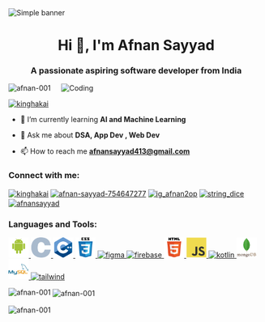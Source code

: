 <img src="https://drive.google.com/uc?export=view&id=1O6NALiK3B8MIKPPv_zLM29cuBJSbI6pZ" alt="Simple banner">

<h1 align="center">Hi 👋, I'm Afnan Sayyad</h1>
<h3 align="center">A passionate aspiring software developer from India</h3>

<img align="right" alt="Coding" width="400" src="https://i.giphy.com/media/v1.Y2lkPTc5MGI3NjExYTNwemRzY3hoZDdtMTQ4aXdmZ205aXQ1aTRuMjljeTRxcWd0MnprbSZlcD12MV9pbnRlcm5hbF9naWZfYnlfaWQmY3Q9Zw/QDjpIL6oNCVZ4qzGs7/giphy.gif">

<p align="left"> <img src="https://komarev.com/ghpvc/?username=afnan-001&label=Profile%20views&color=0e75b6&style=flat" alt="afnan-001" /> </p>

<p align="left"> <a href="https://twitter.com/kinghakai" target="blank"><img src="https://img.shields.io/twitter/follow/kinghakai?logo=twitter&style=for-the-badge" alt="kinghakai" /></a> </p>

- 🌱 I’m currently learning **AI and Machine Learning**

- 💬 Ask me about **DSA, App Dev , Web Dev**

- 📫 How to reach me **afnansayyad413@gmail.com**

<h3 align="left">Connect with me:</h3>
<p align="left">
<a href="https://twitter.com/kinghakai" target="blank"><img align="center" src="https://raw.githubusercontent.com/rahuldkjain/github-profile-readme-generator/master/src/images/icons/Social/twitter.svg" alt="kinghakai" height="30" width="40" /></a>
<a href="https://linkedin.com/in/afnan-sayyad-754647277" target="blank"><img align="center" src="https://raw.githubusercontent.com/rahuldkjain/github-profile-readme-generator/master/src/images/icons/Social/linked-in-alt.svg" alt="afnan-sayyad-754647277" height="30" width="40" /></a>
<a href="https://instagram.com/ig_afnan2op" target="blank"><img align="center" src="https://raw.githubusercontent.com/rahuldkjain/github-profile-readme-generator/master/src/images/icons/Social/instagram.svg" alt="ig_afnan2op" height="30" width="40" /></a>
<a href="https://www.codechef.com/users/string_dice" target="blank"><img align="center" src="https://cdn.jsdelivr.net/npm/simple-icons@3.1.0/icons/codechef.svg" alt="string_dice" height="30" width="40" /></a>
<a href="https://www.leetcode.com/afnansayyad" target="blank"><img align="center" src="https://raw.githubusercontent.com/rahuldkjain/github-profile-readme-generator/master/src/images/icons/Social/leet-code.svg" alt="afnansayyad" height="30" width="40" /></a>
</p>

<h3 align="left">Languages and Tools:</h3>
<p align="left"> <a href="https://developer.android.com" target="_blank" rel="noreferrer"> <img src="https://raw.githubusercontent.com/devicons/devicon/master/icons/android/android-original-wordmark.svg" alt="android" width="40" height="40"/> </a> <a href="https://www.cprogramming.com/" target="_blank" rel="noreferrer"> <img src="https://raw.githubusercontent.com/devicons/devicon/master/icons/c/c-original.svg" alt="c" width="40" height="40"/> </a> <a href="https://www.w3schools.com/cpp/" target="_blank" rel="noreferrer"> <img src="https://raw.githubusercontent.com/devicons/devicon/master/icons/cplusplus/cplusplus-original.svg" alt="cplusplus" width="40" height="40"/> </a> <a href="https://www.w3schools.com/css/" target="_blank" rel="noreferrer"> <img src="https://raw.githubusercontent.com/devicons/devicon/master/icons/css3/css3-original-wordmark.svg" alt="css3" width="40" height="40"/> </a> <a href="https://www.figma.com/" target="_blank" rel="noreferrer"> <img src="https://www.vectorlogo.zone/logos/figma/figma-icon.svg" alt="figma" width="40" height="40"/> </a> <a href="https://firebase.google.com/" target="_blank" rel="noreferrer"> <img src="https://www.vectorlogo.zone/logos/firebase/firebase-icon.svg" alt="firebase" width="40" height="40"/> </a> <a href="https://www.w3.org/html/" target="_blank" rel="noreferrer"> <img src="https://raw.githubusercontent.com/devicons/devicon/master/icons/html5/html5-original-wordmark.svg" alt="html5" width="40" height="40"/> </a> <a href="https://developer.mozilla.org/en-US/docs/Web/JavaScript" target="_blank" rel="noreferrer"> <img src="https://raw.githubusercontent.com/devicons/devicon/master/icons/javascript/javascript-original.svg" alt="javascript" width="40" height="40"/> </a> <a href="https://kotlinlang.org" target="_blank" rel="noreferrer"> <img src="https://www.vectorlogo.zone/logos/kotlinlang/kotlinlang-icon.svg" alt="kotlin" width="40" height="40"/> </a> <a href="https://www.mongodb.com/" target="_blank" rel="noreferrer"> <img src="https://raw.githubusercontent.com/devicons/devicon/master/icons/mongodb/mongodb-original-wordmark.svg" alt="mongodb" width="40" height="40"/> </a> <a href="https://www.mysql.com/" target="_blank" rel="noreferrer"> <img src="https://raw.githubusercontent.com/devicons/devicon/master/icons/mysql/mysql-original-wordmark.svg" alt="mysql" width="40" height="40"/> </a> <a href="https://tailwindcss.com/" target="_blank" rel="noreferrer"> <img src="https://www.vectorlogo.zone/logos/tailwindcss/tailwindcss-icon.svg" alt="tailwind" width="40" height="40"/> </a> </p>

<p><img align="left" src="https://github-readme-stats.vercel.app/api/top-langs?username=afnan-001&show_icons=true&locale=en&layout=compact" alt="afnan-001" /></p>

<p>&nbsp;<img align="center" src="https://github-readme-stats.vercel.app/api?username=afnan-001&show_icons=true&locale=en" alt="afnan-001" /></p>

<p><img align="center" src="https://github-readme-streak-stats.herokuapp.com/?user=afnan-001&" alt="afnan-001" /></p>
